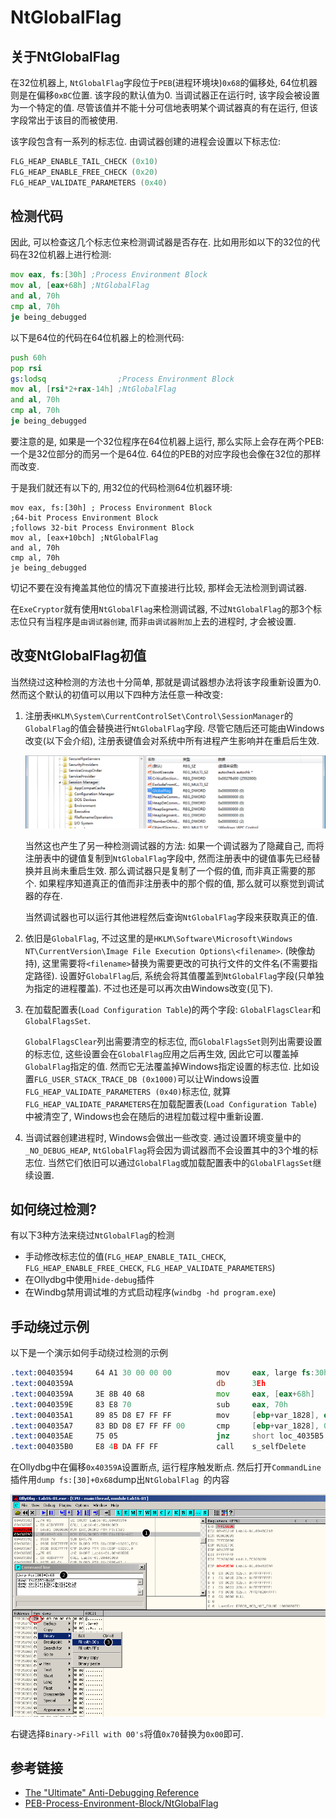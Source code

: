 # NtGlobalFlag

## 关于NtGlobalFlag

在32位机器上, `NtGlobalFlag`字段位于`PEB`(进程环境块)`0x68`的偏移处, 64位机器则是在偏移`0xBC`位置. 该字段的默认值为0. 当调试器正在运行时, 该字段会被设置为一个特定的值. 尽管该值并不能十分可信地表明某个调试器真的有在运行, 但该字段常出于该目的而被使用.

该字段包含有一系列的标志位. 由调试器创建的进程会设置以下标志位:

```c
FLG_HEAP_ENABLE_TAIL_CHECK (0x10)
FLG_HEAP_ENABLE_FREE_CHECK (0x20)
FLG_HEAP_VALIDATE_PARAMETERS (0x40)
```

## 检测代码

因此, 可以检查这几个标志位来检测调试器是否存在. 比如用形如以下的32位的代码在32位机器上进行检测:

``` asm
mov eax, fs:[30h] ;Process Environment Block
mov al, [eax+68h] ;NtGlobalFlag
and al, 70h
cmp al, 70h
je being_debugged
```

以下是64位的代码在64位机器上的检测代码:

``` asm
push 60h
pop rsi
gs:lodsq                ;Process Environment Block
mov al, [rsi*2+rax-14h] ;NtGlobalFlag
and al, 70h
cmp al, 70h
je being_debugged
```

要注意的是, 如果是一个32位程序在64位机器上运行, 那么实际上会存在两个PEB: 一个是32位部分的而另一个是64位. 64位的PEB的对应字段也会像在32位的那样而改变.

于是我们就还有以下的, 用32位的代码检测64位机器环境:

```
mov eax, fs:[30h] ; Process Environment Block
;64-bit Process Environment Block
;follows 32-bit Process Environment Block
mov al, [eax+10bch] ;NtGlobalFlag
and al, 70h
cmp al, 70h
je being_debugged
```

切记不要在没有掩盖其他位的情况下直接进行比较, 那样会无法检测到调试器.

在`ExeCryptor`就有使用`NtGlobalFlag`来检测调试器, 不过`NtGlobalFlag`的那3个标志位只有当程序是`由调试器创建`, 而非`由调试器附加`上去的进程时, 才会被设置.

## 改变NtGlobalFlag初值

当然绕过这种检测的方法也十分简单, 那就是调试器想办法将该字段重新设置为0. 然而这个默认的初值可以用以下四种方法任意一种改变:

1. 注册表`HKLM\System\CurrentControlSet\Control\SessionManager`的`GlobalFlag`的值会替换进行`NtGlobalFlag`字段. 尽管它随后还可能由Windows改变(以下会介绍), 注册表键值会对系统中所有进程产生影响并在重启后生效.

    ![GlobalFlag.png](./figure/globalflag.png)

    当然这也产生了另一种检测调试器的方法: 如果一个调试器为了隐藏自己, 而将注册表中的键值复制到`NtGlobalFlag`字段中, 然而注册表中的键值事先已经替换并且尚未重启生效. 那么调试器只是复制了一个假的值, 而非真正需要的那个. 如果程序知道真正的值而非注册表中的那个假的值, 那么就可以察觉到调试器的存在.

    当然调试器也可以运行其他进程然后查询`NtGlobalFlag`字段来获取真正的值.

2. 依旧是`GlobalFlag`, 不过这里的是`HKLM\Software\Microsoft\Windows NT\CurrentVersion\Image File Execution Options\<filename>`. (映像劫持), 这里需要将`<filename>`替换为需要更改的可执行文件的文件名(不需要指定路径). 设置好`GlobalFlag`后, 系统会将其值覆盖到`NtGlobalFlag`字段(只单独为指定的进程覆盖). 不过也还是可以再次由Windows改变(见下).
3. 在加载配置表(`Load Configuration Table`)的两个字段: `GlobalFlagsClear`和`GlobalFlagsSet`.

    `GlobalFlagsClear`列出需要清空的标志位, 而`GlobalFlagsSet`则列出需要设置的标志位, 这些设置会在`GlobalFlag`应用之后再生效, 因此它可以覆盖掉`GlobalFlag`指定的值. 然而它无法覆盖掉Windows指定设置的标志位. 比如设置`FLG_USER_STACK_TRACE_DB (0x1000)`可以让Windows设置`FLG_HEAP_VALIDATE_PARAMETERS (0x40)`标志位, 就算`FLG_HEAP_VALIDATE_PARAMETERS`在加载配置表(`Load Configuration Table`)中被清空了, Windows也会在随后的进程加载过程中重新设置.

4. 当调试器创建进程时, Windows会做出一些改变. 通过设置环境变量中的`_NO_DEBUG_HEAP`, `NtGlobalFlag`将会因为调试器而不会设置其中的3个堆的标志位. 当然它们依旧可以通过`GlobalFlag`或加载配置表中的`GlobalFlagsSet`继续设置.


## 如何绕过检测?

有以下3种方法来绕过`NtGlobalFlag`的检测

* 手动修改标志位的值(`FLG_HEAP_ENABLE_TAIL_CHECK`, `FLG_HEAP_ENABLE_FREE_CHECK`, `FLG_HEAP_VALIDATE_PARAMETERS`)
* 在Ollydbg中使用`hide-debug`插件
* 在Windbg禁用调试堆的方式启动程序(`windbg -hd program.exe`)

## 手动绕过示例

以下是一个演示如何手动绕过检测的示例

``` asm
.text:00403594     64 A1 30 00 00 00          mov     eax, large fs:30h   ; PEB struct loaded into EAX
.text:0040359A                                db      3Eh                 ; IDA Pro display error (the byte is actually used in the next instruction)
.text:0040359A     3E 8B 40 68                mov     eax, [eax+68h]      ; NtGlobalFlag (offset 0x68 relative to PEB) saved to EAX
.text:0040359E     83 E8 70                   sub     eax, 70h            ; Value 0x70 corresponds to all flags on (FLG_HEAP_ENABLE_TAIL_CHECK, FLG_HEAP_ENABLE_FREE_CHECK, FLG_HEAP_VALIDATE_PARAMETERS)
.text:004035A1     89 85 D8 E7 FF FF          mov     [ebp+var_1828], eax
.text:004035A7     83 BD D8 E7 FF FF 00       cmp     [ebp+var_1828], 0   ; Check whether 3 debug flags were on (result of substraction should be 0 if debugged)
.text:004035AE     75 05                      jnz     short loc_4035B5    ; No debugger, program continues...
.text:004035B0     E8 4B DA FF FF             call    s_selfDelete        ; ...else, malware deleted
```

在Ollydbg中在偏移`0x40359A`设置断点, 运行程序触发断点. 然后打开`CommandLine`插件用`dump fs:[30]+0x68`dump出`NtGlobalFlag `的内容

![Manually-set-peb-ntglobalflag.png](./figure/manually_set_peb_ntglobalflag.png)

右键选择`Binary->Fill with 00's`将值`0x70`替换为`0x00`即可.

## 参考链接

* [The "Ultimate" Anti-Debugging Reference](http://anti-reversing.com/Downloads/Anti-Reversing/The_Ultimate_Anti-Reversing_Reference.pdf)
* [PEB-Process-Environment-Block/NtGlobalFlag](https://www.aldeid.com/wiki/PEB-Process-Environment-Block/NtGlobalFlag)
